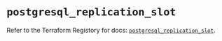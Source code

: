 # `postgresql_replication_slot`

Refer to the Terraform Registory for docs: [`postgresql_replication_slot`](https://www.terraform.io/docs/providers/postgresql/r/replication_slot).

